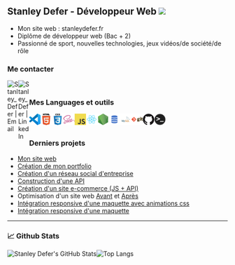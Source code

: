 ## Stanley Defer - Développeur Web <img src="https://media.giphy.com/media/hvRJCLFzcasrR4ia7z/giphy.gif" width="25px"></a>

-   Mon site web : stanleydefer.fr
-   Diplôme de développeur web (Bac + 2)
-   Passionné de sport, nouvelles technologies, jeux vidéos/de société/de rôle

### Me contacter

[<img align="left" alt="Stanley_Defer | Email" width="25px" src="https://cdn.jsdelivr.net/npm/simple-icons@3.13.0/icons/gmail.svg" />](Stanley.defer@hotmail.fr) [<img align="left" alt="Stanley_Defer | LinkedIn" width="25px" src="https://cdn.jsdelivr.net/npm/simple-icons@v3/icons/linkedin.svg" />](https://www.linkedin.com/in/stanley-defer/)

<br />

### Mes Languages et outils

<img align="left" alt="Visual Studio Code" width="26px" src="https://raw.githubusercontent.com/github/explore/80688e429a7d4ef2fca1e82350fe8e3517d3494d/topics/visual-studio-code/visual-studio-code.png" />

<img align="left" alt="HTML5" width="26px" src="https://raw.githubusercontent.com/github/explore/80688e429a7d4ef2fca1e82350fe8e3517d3494d/topics/html/html.png" />

<img align="left" alt="CSS3" width="26px" src="https://raw.githubusercontent.com/github/explore/80688e429a7d4ef2fca1e82350fe8e3517d3494d/topics/css/css.png" />

<img align="left" alt="Sass" width="26px" src="https://raw.githubusercontent.com/github/explore/80688e429a7d4ef2fca1e82350fe8e3517d3494d/topics/sass/sass.png" />

<img align="left" alt="JavaScript" width="26px" src="https://raw.githubusercontent.com/github/explore/80688e429a7d4ef2fca1e82350fe8e3517d3494d/topics/javascript/javascript.png" />

<img align="left" alt="React" width="26px" src="https://raw.githubusercontent.com/github/explore/80688e429a7d4ef2fca1e82350fe8e3517d3494d/topics/react/react.png" />

<img align="left" alt="Node.js" width="26px" src="https://raw.githubusercontent.com/github/explore/80688e429a7d4ef2fca1e82350fe8e3517d3494d/topics/nodejs/nodejs.png" />

<img align="left" alt="SQL" width="26px" src="https://raw.githubusercontent.com/github/explore/80688e429a7d4ef2fca1e82350fe8e3517d3494d/topics/sql/sql.png" />

<img align="left" alt="MySQL" width="26px" src="https://raw.githubusercontent.com/github/explore/80688e429a7d4ef2fca1e82350fe8e3517d3494d/topics/mysql/mysql.png" />

<img align="left" alt="Git" width="26px" src="https://raw.githubusercontent.com/github/explore/80688e429a7d4ef2fca1e82350fe8e3517d3494d/topics/git/git.png" />

<img align="left" alt="GitHub" width="26px" src="https://raw.githubusercontent.com/github/explore/78df643247d429f6cc873026c0622819ad797942/topics/github/github.png" />

<img align="left" alt="Terminal" width="26px" src="https://raw.githubusercontent.com/github/explore/80688e429a7d4ef2fca1e82350fe8e3517d3494d/topics/terminal/terminal.png" />

<br />
<br />

###  Derniers projets

<!-- PROJECT:START -->

-   [Mon site web ](https://stanleydefer.fr/)
-   [Création de mon portfolio ](https://github.com/Zlastaneur/Portfolio)
-   [Création d'un réseau social d'entreprise ](https://github.com/Zlastaneur/StanleyDefer_7_04072021)
-   [Construction d'une API](https://github.com/Zlastaneur/StanleyDefer_6_01062021)
-   [Création d'un site e-commerce (JS + API) ](https://zlastaneur.github.io/StanleyDefer_5_16032021/)
-   Optimisation d'un site web [Avant](https://zlastaneur.github.io/StanleyDefer_4_12022021/beforeChanges/) et [Après](https://zlastaneur.github.io/StanleyDefer_4_12022021/afterChanges/)
-   [Intégration responsive d'une maquette avec animations css](https://zlastaneur.github.io/StanleyDefer_3_27012021/)
-   [Intégration responsive d'une maquette](https://zlastaneur.github.io/StanleyDefer_2_03122020/)

<!-- PROJECT:END -->

---

### 📈 Github Stats

![Top Langs](https://github-readme-stats.vercel.app/api/top-langs/?username=zlastaneur&layout=compact&hide_border=true&theme=vue-dark)
<img align="left" alt="Stanley Defer's GitHub Stats" src="https://github-readme-stats.vercel.app/api?username=zlastaneur&show_icons=true&hide_border=true&hide=contribs&theme=vue-dark" />
